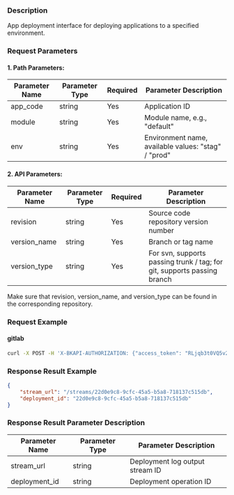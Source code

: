 ### Description
App deployment interface for deploying applications to a specified environment.

### Request Parameters

#### 1. Path Parameters:

| Parameter Name | Parameter Type | Required | Parameter Description |
| -------------- | -------------- | -------- | --------------------- |
| app_code       | string         | Yes      | Application ID        |
| module         | string         | Yes      | Module name, e.g., "default" |
| env            | string         | Yes      | Environment name, available values: "stag" / "prod" |

#### 2. API Parameters:

| Parameter Name | Parameter Type | Required | Parameter Description |
| -------------- | -------------- | -------- | --------------------- |
| revision       | string         | Yes      | Source code repository version number |
| version_name   | string         | Yes      | Branch or tag name |
| version_type   | string         | Yes      | For svn, supports passing trunk / tag; for git, supports passing branch |

Make sure that revision, version_name, and version_type can be found in the corresponding repository.

### Request Example

#### gitlab

```bash
curl -X POST -H 'X-BKAPI-AUTHORIZATION: {"access_token": "RLjqb3t0VQ5v2ZuT0rXhz7413rKSr3"}' http://bkapi.example.com/api/bkpaas3/prod/bkapps/applications/{Fill in your AppCode}/modules/default/envs/{Fill in App deployment environment: stag or prod}/deployments/ -d '{"revision": "Source code repository version number", "version_type": "Branch or tag name", "version_name": "For svn, supports passing trunk / tag; for git, supports passing branch"}' -H 'Content-Type: application/json'
```

### Response Result Example
```json
{
    "stream_url": "/streams/22d0e9c8-9cfc-45a5-b5a8-718137c515db",
	"deployment_id": "22d0e9c8-9cfc-45a5-b5a8-718137c515db"
}
```

### Response Result Parameter Description

| Parameter Name | Parameter Type | Parameter Description |
| -------------- | -------------- | --------------------- |
| stream_url     | string         | Deployment log output stream ID |
| deployment_id  | string         | Deployment operation ID |